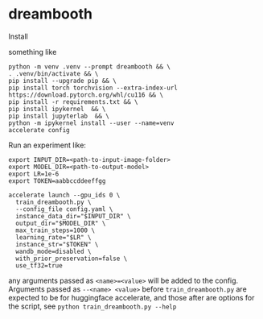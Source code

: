 # dreambooth

Install

something like

```
python -m venv .venv --prompt dreambooth && \
. .venv/bin/activate && \
pip install --upgrade pip && \
pip install torch torchvision --extra-index-url https://download.pytorch.org/whl/cu116 && \
pip install -r requirements.txt && \
pip install ipykernel  && \
pip install jupyterlab  && \
python -m ipykernel install --user --name=venv
accelerate config
```


Run an experiment like:


```
export INPUT_DIR=<path-to-input-image-folder>
export MODEL_DIR=<path-to-output-model>
export LR=1e-6
export TOKEN=aabbccddeeffgg

accelerate launch --gpu_ids 0 \
  train_dreambooth.py \
  --config_file config.yaml \
  instance_data_dir="$INPUT_DIR" \
  output_dir="$MODEL_DIR" \
  max_train_steps=1000 \
  learning_rate="$LR" \
  instance_str="$TOKEN" \
  wandb_mode=disabled \
  with_prior_preservation=false \
  use_tf32=true
```

any arguments passed as `<name>=<value>` will be added to the config. Arguments passed as `--<name> <value>` before `train_dreambooth.py` are expected to be for huggingface accelerate, and those after are options for the script, see `python train_dreambooth.py --help`
